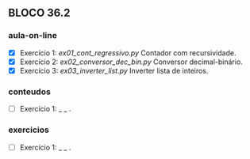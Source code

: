## BLOCO 36.2
### aula-on-line
- [x] Exercício 1: _ex01_cont_regressivo.py_ Contador com recursividade.
- [x] Exercício 2: _ex02_conversor_dec_bin.py_ Conversor decimal-binário. 
- [x] Exercício 3: _ex03_inverter_list.py_ Inverter lista de inteiros. 

### conteudos
- [ ] Exercício 1: _ _ . 

### exercicios
- [ ] Exercício 1: _ _ .


